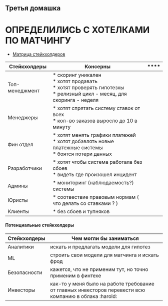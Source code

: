 ## Третья домашка

# ОПРЕДЕЛИЛИСЬ С ХОТЕЛКАМИ ПО МАТЧИНГУ 

- [Матрица стейкхолдеров](https://github.com/aberkromb/SystemAnalysisHomeWorks/blob/main/Week3/Матрица%20стейкхолдеров.pdf)

**Стейкхолдеры** | **Консерны** | ****
--- | --- | --- 
Топ-менеджмент | * скоринг уникален <br/> * хотят продавать <br/> * хотят проверять гипотезхы <br/> * релизный цикл - месяц, для скоринга - неделя
Менеджеры | * хотят спрятать систему ставок от всех <br/> * кол-во заказов выросло до 10 в минуту
Фин отдел | * хотят менять графики платежей <br/> * хотят добавлять новые платежные системы <br/> * боятся потери данных
Разработчики | * хотят чтобы система работала без сбоев <br/> * видеть где произошел инцидент
Админы | * мониторинг (наблюдаемость?) системы 
Юристы | * соотвествие правовым нормам ( что делать со ставками ? )
Клиенты | * без сбоев и тупняков



#### Потенциальные стейкхолдеры

**Стейкхолдеры** | **Чем могли бы заниматься**
--- | --- 
Аналитики  | искать и предлагать модели для гипотез
ML | строить свои модели для матчинга и искать фрод 
Безопасности | кажется, что не применим тут, но точно применим в финтехе
Инвесторы | как-то у меня было на работе требование от главных инвесторов перевести всю компанию в облака :harold:

